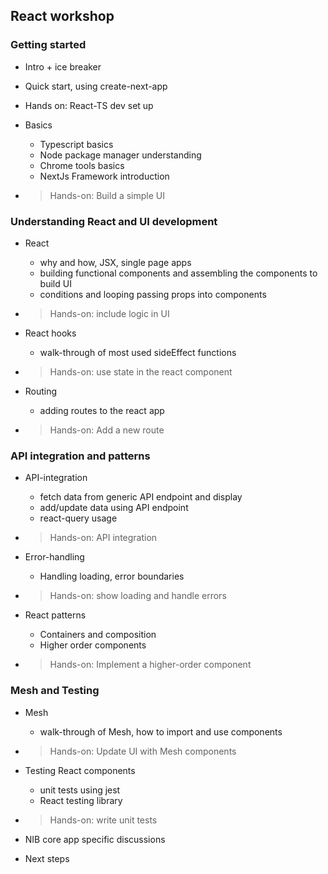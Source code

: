 ## React workshop

### Getting started 
 - Intro + ice breaker
 - Quick start, using create-next-app
 - Hands on: React-TS dev set up

 - Basics
     - Typescript basics
     - Node package manager understanding
     - Chrome tools basics
     - NextJs Framework introduction

 - >Hands-on: Build a simple UI

### Understanding React and UI development 
 - React
   - why and how, JSX, single page apps
   - building functional components and assembling the components to build UI
   - conditions and looping
    passing props into components
 - >Hands-on: include logic in UI

 - React hooks 
   - walk-through of most used sideEffect functions
 - >Hands-on: use state in the react component

 - Routing 
   - adding routes to the react app
 - >Hands-on: Add a new route


### API integration and patterns
 - API-integration
   - fetch data from generic API endpoint and display
   - add/update data using API endpoint
   - react-query usage
 - >Hands-on: API integration

 - Error-handling 
   - Handling loading, error boundaries
 - >Hands-on: show loading and handle errors

 - React patterns
   - Containers and composition
   - Higher order components
 - >Hands-on: Implement a higher-order component


### Mesh and Testing
 - Mesh
   - walk-through of Mesh, how to import and use components
 - >Hands-on: Update UI with Mesh components

 - Testing React components
   - unit tests using jest
   - React testing library
 - >Hands-on: write unit tests

 - NIB core app specific discussions
 - Next steps
